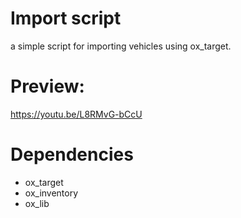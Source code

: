# Import script
a simple script for importing vehicles using ox_target.

# Preview:
https://youtu.be/L8RMvG-bCcU

# Dependencies
- ox_target
- ox_inventory
- ox_lib
